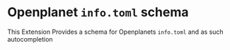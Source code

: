 # Openplanet `info.toml` schema

This Extension Provides a schema for Openplanets `info.toml` and as such autocompletion

